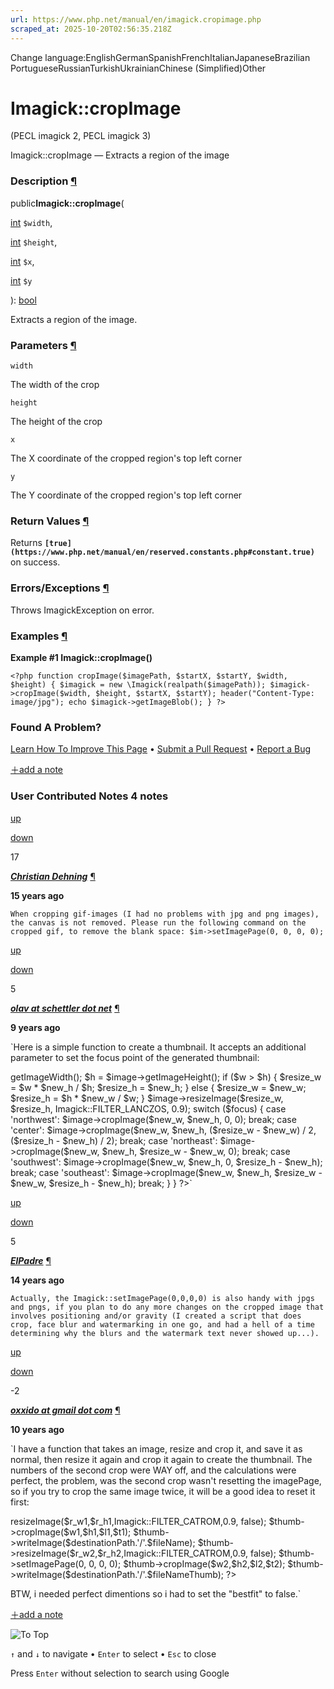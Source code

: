 ```yaml
---
url: https://www.php.net/manual/en/imagick.cropimage.php
scraped_at: 2025-10-20T02:56:35.218Z
---
```


Change language:EnglishGermanSpanishFrenchItalianJapaneseBrazilian PortugueseRussianTurkishUkrainianChinese (Simplified)Other

# Imagick::cropImage

(PECL imagick 2, PECL imagick 3)

Imagick::cropImage — Extracts a region of the image

### Description [¶](https://www.php.net/manual/en/imagick.cropimage.php\#refsect1-imagick.cropimage-description)

public**Imagick::cropImage**(

[int](https://www.php.net/manual/en/language.types.integer.php) `$width`,

[int](https://www.php.net/manual/en/language.types.integer.php) `$height`,

[int](https://www.php.net/manual/en/language.types.integer.php) `$x`,

[int](https://www.php.net/manual/en/language.types.integer.php) `$y`

): [bool](https://www.php.net/manual/en/language.types.boolean.php)

Extracts a region of the image.


### Parameters [¶](https://www.php.net/manual/en/imagick.cropimage.php\#refsect1-imagick.cropimage-parameters)

`width`

The width of the crop


`height`

The height of the crop


`x`

The X coordinate of the cropped region's top left corner


`y`

The Y coordinate of the cropped region's top left corner


### Return Values [¶](https://www.php.net/manual/en/imagick.cropimage.php\#refsect1-imagick.cropimage-returnvalues)

Returns **`[true](https://www.php.net/manual/en/reserved.constants.php#constant.true)`** on success.


### Errors/Exceptions [¶](https://www.php.net/manual/en/imagick.cropimage.php\#refsect1-imagick.cropimage-errors)

Throws ImagickException on error.


### Examples [¶](https://www.php.net/manual/en/imagick.cropimage.php\#refsect1-imagick.cropimage-examples)

**Example #1 **Imagick::cropImage()****

`<?php
function cropImage($imagePath, $startX, $startY, $width, $height) {
    $imagick = new \Imagick(realpath($imagePath));
    $imagick->cropImage($width, $height, $startX, $startY);
    header("Content-Type: image/jpg");
    echo $imagick->getImageBlob();
}
?>`

### Found A Problem?

[Learn How To Improve This Page](https://github.com/php/doc-base/blob/master/README.md "This will take you to our contribution guidelines on GitHub")
•
[Submit a Pull Request](https://github.com/php/doc-en/blob/master/reference/imagick/imagick/cropimage.xml)
•
[Report a Bug](https://github.com/php/doc-en/issues/new?body=From%20manual%20page:%20https:%2F%2Fphp.net%2Fimagick.cropimage%0A%0A---)

[＋add a note](https://www.php.net/manual/add-note.php?sect=imagick.cropimage&repo=en&redirect=https://www.php.net/manual/en/imagick.cropimage.php)

### User Contributed Notes 4 notes

[up](https://www.php.net/manual/vote-note.php?id=97232&page=imagick.cropimage&vote=up "Vote up!")

[down](https://www.php.net/manual/vote-note.php?id=97232&page=imagick.cropimage&vote=down "Vote down!")

17


[**_Christian Dehning_**](https://www.php.net/manual/en/imagick.cropimage.php#97232) [¶](https://www.php.net/manual/en/imagick.cropimage.php#97232)

**15 years ago**

`When cropping gif-images (I had no problems with jpg and png images), the canvas is not removed. Please run the following command on the cropped gif, to remove the blank space:
$im->setImagePage(0, 0, 0, 0);`

[up](https://www.php.net/manual/vote-note.php?id=119086&page=imagick.cropimage&vote=up "Vote up!")

[down](https://www.php.net/manual/vote-note.php?id=119086&page=imagick.cropimage&vote=down "Vote down!")

5


[**_olav at schettler dot net_**](https://www.php.net/manual/en/imagick.cropimage.php#119086) [¶](https://www.php.net/manual/en/imagick.cropimage.php#119086)

**9 years ago**

`Here is a simple function to create a thumbnail. It accepts an additional parameter to set the focus point of the generated thumbnail:
<?php
function thumbnail($image, $new_w, $new_h, $focus = 'center')
{
    $w = $image->getImageWidth();
    $h = $image->getImageHeight();
    if ($w > $h) {
        $resize_w = $w * $new_h / $h;
        $resize_h = $new_h;
    }
    else {
        $resize_w = $new_w;
        $resize_h = $h * $new_w / $w;
    }
    $image->resizeImage($resize_w, $resize_h, Imagick::FILTER_LANCZOS, 0.9);
    switch ($focus) {
        case 'northwest':
            $image->cropImage($new_w, $new_h, 0, 0);
            break;
        case 'center':
            $image->cropImage($new_w, $new_h, ($resize_w - $new_w) / 2, ($resize_h - $new_h) / 2);
            break;
        case 'northeast':
            $image->cropImage($new_w, $new_h, $resize_w - $new_w, 0);
            break;
        case 'southwest':
            $image->cropImage($new_w, $new_h, 0, $resize_h - $new_h);
            break;
        case 'southeast':
            $image->cropImage($new_w, $new_h, $resize_w - $new_w, $resize_h - $new_h);
            break;
    }
}
?>`

[up](https://www.php.net/manual/vote-note.php?id=100772&page=imagick.cropimage&vote=up "Vote up!")

[down](https://www.php.net/manual/vote-note.php?id=100772&page=imagick.cropimage&vote=down "Vote down!")

5


[**_ElPadre_**](https://www.php.net/manual/en/imagick.cropimage.php#100772) [¶](https://www.php.net/manual/en/imagick.cropimage.php#100772)

**14 years ago**

`Actually, the Imagick::setImagePage(0,0,0,0) is also handy with jpgs and pngs, if you plan to do any more changes on the cropped image that involves positioning and/or gravity (I created a script that does crop, face blur and watermarking in one go, and had a hell of a time determining why the blurs and the watermark text never showed up...).`

[up](https://www.php.net/manual/vote-note.php?id=117087&page=imagick.cropimage&vote=up "Vote up!")

[down](https://www.php.net/manual/vote-note.php?id=117087&page=imagick.cropimage&vote=down "Vote down!")

 -2


[**_oxxido at gmail dot com_**](https://www.php.net/manual/en/imagick.cropimage.php#117087) [¶](https://www.php.net/manual/en/imagick.cropimage.php#117087)

**10 years ago**

`I have a function that takes an image, resize and crop it, and save it as normal, then resize it again and crop it again to create the thumbnail. The numbers of the second crop were WAY off, and the calculations were perfect, the problem, was the second crop wasn't resetting the imagePage, so if you try to crop the same image twice, it will be a good idea to reset it first:
<?php
$thumb = new Imagick($file)
$thumb->resizeImage($r_w1,$r_h1,Imagick::FILTER_CATROM,0.9, false);
$thumb->cropImage($w1,$h1,$l1,$t1);
$thumb->writeImage($destinationPath.'/'.$fileName);
$thumb->resizeImage($r_w2,$r_h2,Imagick::FILTER_CATROM,0.9, false);
$thumb->setImagePage(0, 0, 0, 0);
$thumb->cropImage($w2,$h2,$l2,$t2);
$thumb->writeImage($destinationPath.'/'.$fileNameThumb);
?>
BTW, i needed perfect dimentions so i had to set the "bestfit" to false.`

[＋add a note](https://www.php.net/manual/add-note.php?sect=imagick.cropimage&repo=en&redirect=https://www.php.net/manual/en/imagick.cropimage.php)

![To Top](https://www.php.net/images/to-top@2x.png)

`↑` and `↓` to navigate •
`Enter` to select •
`Esc` to close


Press `Enter` without
selection to search using Google